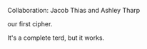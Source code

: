 Collaboration: Jacob Thias and Ashley Tharp

our first cipher. 

It's a complete terd, but it works. 
